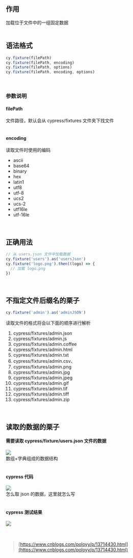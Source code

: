 
## 作用
加载位于文件中的一组固定数据  
 

## 语法格式

```javascript
cy.fixture(filePath)
cy.fixture(filePath, encoding)
cy.fixture(filePath, options)
cy.fixture(filePath, encoding, options)
```
 

### 参数说明

#### filePath
文件路径，默认会从 cypress/fixtures 文件夹下找文件  
 

#### encoding
读取文件时使用的编码

- ascii
- base64
- binary
- hex
- latin1
- utf8
- utf-8
- ucs2
- ucs-2
- utf16le
- utf-16le

 

## 正确用法

```javascript
// 从 users.json 文件中加载数据
cy.fixture('users').as('usersJson') 
cy.fixture('logo.png').then((logo) => {
  // 加载 logo.png
})
```
 

## 不指定文件后缀名的栗子

```javascript
cy.fixture('admin').as('adminJSON')
```
读取文件的格式将会以下面的顺序进行解析

1. cypress/fixtures/admin.json
1. cypress/fixtures/admin.js
1. cypress/fixtures/admin.coffee
1. cypress/fixtures/admin.html
1. cypress/fixtures/admin.txt
1. cypress/fixtures/admin.csv、
1. cypress/fixtures/admin.png
1. cypress/fixtures/admin.jpg
1. cypress/fixtures/admin.jpeg
1. cypress/fixtures/admin.gif
1. cypress/fixtures/admin.tif
1. cypress/fixtures/admin.tiff
1. cypress/fixtures/admin.zip

 

## 读取的数据的栗子

#### 需要读取 cypress/fixture/users.json 文件的数据
![](https://img2020.cnblogs.com/blog/1896874/202009/1896874-20200924102548311-1646951539.png)  
数组+字典组成的数据结构  
 

#### cypress 代码
![](https://img2020.cnblogs.com/blog/1896874/202009/1896874-20200924102626976-1402155337.png)  
怎么取 json 的数据，这里就怎么写  
 

#### cypress 测试结果
![](https://img2020.cnblogs.com/blog/1896874/202009/1896874-20200924102631502-432997828.png)  
   
 
> [https://www.cnblogs.com/poloyy/p/13714430.html](https://www.cnblogs.com/poloyy/p/13714430.html)

